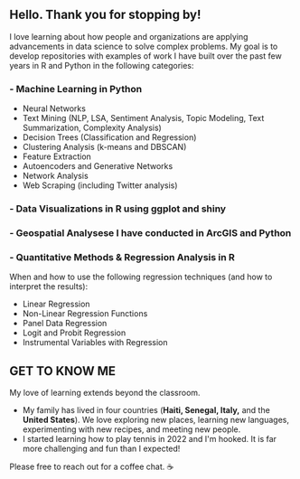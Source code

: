 ## Hello. Thank you for stopping by!


I love learning about how people and organizations are applying advancements in data science to solve complex problems. My goal is to develop repositories with examples of work I have built over the past few years in R and Python in the following categories:

### - Machine Learning in Python
<ul>
  <li> Neural Networks
<li> Text Mining (NLP, LSA, Sentiment Analysis, Topic Modeling, Text Summarization, Complexity Analysis)
<li> Decision Trees  (Classification and Regression)
<li> Clustering Analysis (k-means and DBSCAN)
<li> Feature Extraction
<li> Autoencoders and Generative Networks
<li> Network Analysis
<li> Web Scraping (including Twitter analysis)
  </ul>

### - Data Visualizations in R using ggplot and shiny

### - Geospatial Analysese I have conducted in ArcGIS and Python

### - Quantitative Methods & Regression Analysis in R  
When and how to use the following regression techniques (and how to interpret the results):
  <ul>
    <li>Linear Regression
      <li>Non-Linear Regression Functions
      <li>Panel Data Regression
        <li>Logit and Probit Regression
          <li>Instrumental Variables with Regression
  </ul>
  
  
  

## GET TO KNOW ME
My love of learning extends beyond the classroom.
<ul>
  <li> My family has lived in four countries (<b>Haiti, Senegal, Italy,</b> and the <b>United States</b>).  We love exploring new places, learning new languages, experimenting with new recipes, and meeting new people.  
<li> I started learning how to play tennis in 2022 and I'm hooked.  It is far more challenging and fun than I expected!   
</ul>  
  
Please free to reach out for a coffee chat. ☕️

<!--
**Roma617/Roma617** is a ✨ _special_ ✨ repository because its `README.md` (this file) appears on your GitHub profile.

Here are some ideas to get you started:

- 🔭 I’m currently working on ...
- 🌱 I’m currently learning ...
- 👯 I’m looking to collaborate on ...
- 🤔 I’m looking for help with ...
- 💬 Ask me about ...
- 📫 How to reach me: ...
- 😄 Pronouns: ...
- ⚡ Fun fact: ...
-->
